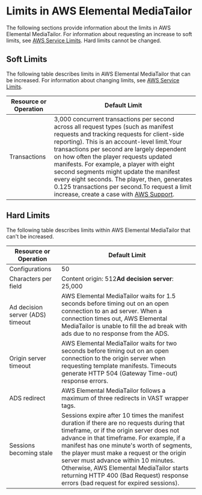 # Limits in AWS Elemental MediaTailor<a name="limits"></a>

The following sections provide information about the limits in AWS Elemental MediaTailor\. For information about requesting an increase to soft limits, see [AWS Service Limits](http://docs.aws.amazon.com/general/latest/gr/aws_service_limits.html)\. Hard limits cannot be changed\.

## Soft Limits<a name="soft-limits"></a>

The following table describes limits in AWS Elemental MediaTailor that can be increased\. For information about changing limits, see [AWS Service Limits](http://docs.aws.amazon.com/general/latest/gr/aws_service_limits.html)\. 


| Resource or Operation | Default Limit | 
| --- | --- | 
| Transactions | 3,000 concurrent transactions per second across all request types \(such as manifest requests and tracking requests for client\-side reporting\)\. This is an account\-level limit\.Your transactions per second are largely dependent on how often the player requests updated manifests\. For example, a player with eight second segments might update the manifest every eight seconds\. The player, then, generates 0\.125 transactions per second\.To request a limit increase, create a case with [AWS Support](https://console.aws.amazon.com/support/home)\.  | 

## Hard Limits<a name="hard-limits"></a>

The following table describes limits within AWS Elemental MediaTailor that can't be increased\.


| Resource or Operation | Default Limit | 
| --- | --- | 
| Configurations | 50 | 
| Characters per field | Content origin: 512**Ad decision server**: 25,000 | 
| Ad decision server \(ADS\) timeout | AWS Elemental MediaTailor waits for 1\.5 seconds before timing out on an open connection to an ad server\. When a connection times out, AWS Elemental MediaTailor is unable to fill the ad break with ads due to no response from the ADS\. | 
| Origin server timeout | AWS Elemental MediaTailor waits for two seconds before timing out on an open connection to the origin server when requesting template manifests\. Timeouts generate HTTP 504 \(Gateway Time\-out\) response errors\.  | 
| ADS redirect | AWS Elemental MediaTailor follows a maximum of three redirects in VAST wrapper tags\.  | 
| Sessions becoming stale | Sessions expire after 10 times the manifest duration if there are no requests during that timeframe, or if the origin server does not advance in that timeframe\. For example, if a manifest has one minute's worth of segments, the player must make a request or the origin server must advance within 10 minutes\. Otherwise, AWS Elemental MediaTailor starts returning HTTP 400 \(Bad Request\) response errors \(bad request for expired sessions\)\. | 